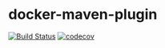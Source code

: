 # docker-maven-plugin
[![Build Status](https://travis-ci.org/fllaca/docker-maven-plugin.svg?branch=master)](https://travis-ci.org/fllaca/docker-maven-plugin)
[![codecov](https://codecov.io/gh/fllaca/docker-maven-plugin/branch/master/graph/badge.svg)](https://codecov.io/gh/fllaca/docker-maven-plugin)
